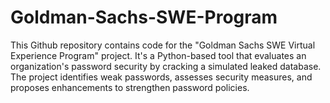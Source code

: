 # Goldman-Sachs-SWE-Program
This Github repository contains code for the "Goldman Sachs SWE Virtual Experience Program" project. It's a Python-based tool that evaluates an organization's password security by cracking a simulated leaked database. The project identifies weak passwords, assesses security measures, and proposes enhancements to strengthen password policies.
